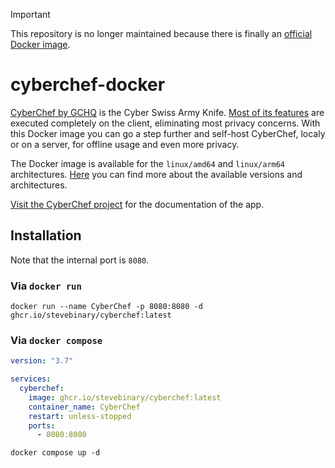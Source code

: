 > [!IMPORTANT]  
> This repository is no longer maintained because there is finally an [official Docker image](https://github.com/gchq/CyberChef/pkgs/container/cyberchef).

# cyberchef-docker

[CyberChef by GCHQ](https://github.com/gchq/CyberChef) is the Cyber Swiss Army Knife. [Most of its features](https://github.com/gchq/CyberChef#features) are executed completely on the client, eliminating most privacy concerns. With this Docker image you can go a step further and self-host CyberChef, localy or on a server, for offline usage and even more privacy.

The Docker image is available for the `linux/amd64` and `linux/arm64` architectures.
[Here](https://github.com/SteveBinary/cyberchef-docker/pkgs/container/cyberchef) you can find more about the available versions and architectures.

[Visit the CyberChef project](https://github.com/gchq/CyberChef#cyberchef) for the documentation of the app.

## Installation

Note that the internal port is `8080`.

### Via `docker run`

```shell
docker run --name CyberChef -p 8080:8080 -d ghcr.io/stevebinary/cyberchef:latest
```

### Via `docker compose`

```yml
version: "3.7"

services:
  cyberchef:
    image: ghcr.io/stevebinary/cyberchef:latest
    container_name: CyberChef
    restart: unless-stopped
    ports:
      - 8080:8080
```

```shell
docker compose up -d
```
